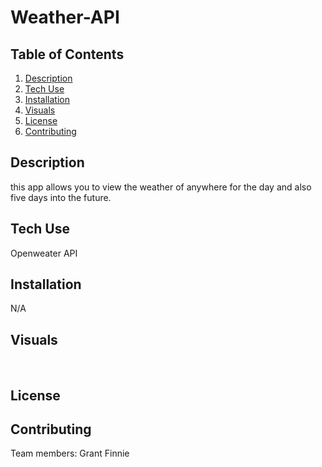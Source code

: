 # Weather-API
## Table of Contents
1. [Description](#description)
2. [Tech Use](#tech-use)
3. [Installation](#installation)
4. [Visuals](#visuals)
5. [License](#license)
6. [Contributing](#contributing)

## Description
<!-- TODO: Describe Project -->
this app allows you to view the weather of anywhere for the day and also five days into the future.
## Tech Use
Openweater API


## Installation
N/A

## Visuals
![]()
![]()
![]()
![]()
## License
<!-- TODO: Add license -->
<!-- This application is licensed with the MIT License. -->

## Contributing 
Team members:
Grant Finnie